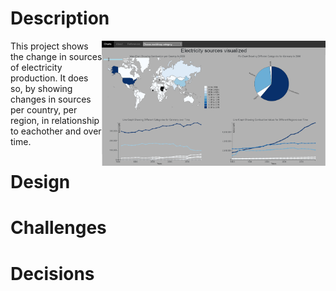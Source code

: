 # Description
<img src="docs/project_page.png" align="right" height="200"  > This project shows the change in sources of electricity production. It does so, by showing changes in sources per country, per region, in relationship to eachother and over time.  

# Design


# Challenges


# Decisions

